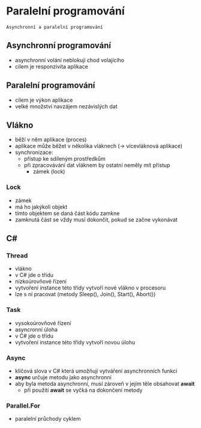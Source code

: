 # Paralelní programování

`Asynchronní a paralelní programování`

## Asynchronní programování

- asynchronní volání neblokují chod volajícího
- cílem je responzivita aplikace

## Paralelní programování

- cílem je výkon aplikace
- velké množství navzájem nezávislých dat

## Vlákno

- běží v něm aplikace (proces)
- aplikace může běžet v několika vláknech (→ vícevláknová aplikace)
- synchronizace:
  - přístup ke sdíleným prostředkům
  - při zpracovávání dat vláknem by ostatní neměly mít přístup
    - zámek (lock)

### Lock

- zámek
- má ho jakýkoli objekt
- tímto objektem se daná část kódu zamkne
- zamknutá část se vždy musí dokončit, pokud se začne vykonávat

## C#

### Thread

- vlákno
- v C# jde o třídu
- nízkoúrovňové řízení
- vytvoření instance této třídy vytvoří nové vlákno v procesoru
- lze s ní pracovat (metody Sleep(), Join(), Start(), Abort())

### Task

- vysokoúrovňové řízení
- asyncronní úloha
- v C# jde o třídu
- vytvoření instance této třídy vytvoří novou úlohu

### Async

- klíčová slova v C# která umožňují vytváření asynchronních funkcí
- **async** určuje metodu jako asynchronní
- aby byla metoda asynchronní, musí zároveň v jejím těle obsahovat **await**
  - při použití **await** se vyčká na dokončení metody

### Parallel.For

- paralelní průchody cyklem
